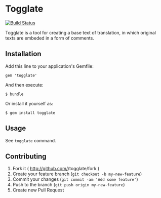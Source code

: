 # Togglate

[![Build Status](https://travis-ci.org/melborne/togglate.png?branch=v0.1.0)](https://travis-ci.org/melborne/togglate)

  Togglate is a tool for creating a base text of translation, in which original texts are embeded in a form of comments.

## Installation

Add this line to your application's Gemfile:

    gem 'togglate'

And then execute:

    $ bundle

Or install it yourself as:

    $ gem install togglate

## Usage

See `togglate` command.

## Contributing

1. Fork it ( http://github.com/<my-github-username>/togglate/fork )
2. Create your feature branch (`git checkout -b my-new-feature`)
3. Commit your changes (`git commit -am 'Add some feature'`)
4. Push to the branch (`git push origin my-new-feature`)
5. Create new Pull Request

